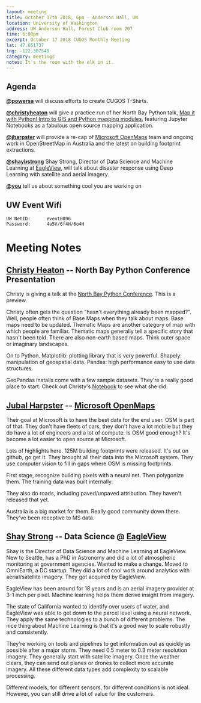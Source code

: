 ```yaml
---
layout: meeting
title: October 17th 2018, 6pm - Anderson Hall, UW
location: University of Washington
address: UW Anderson Hall, Forest Club room 207
time: 6:00pm
excerpt: October 17 2018 CUGOS Monthly Meeting
lat: 47.651737
lng: -122.307540
category: meetings
notes: It's the room with the elk in it.
---
```



## Agenda

**[@powersa](https://github.com/powersa)** will discuss efforts to create CUGOS T-Shirts.

**[@christyheaton](https://github.com/christyheaton)** will give a practice run of her North Bay Python talk, [Map it with Python! Intro to GIS and Python mapping modules.](https://2018.northbaypython.org/schedule/presentation/14/) featuring Jupyter Notebooks as a fabulous open source mapping application.

**[@jharpster](https://github.com/jharpster)** will provide a re-cap of [Microsoft OpenMaps](https://github.com/Microsoft/Open-Maps/) team and ongoing work in OpenStreetMap in Australia and the latest on building footprint extractions.

**[@shaybstrong](https://twitter.com/shaybstrong)** Shay Strong, Director of Data Science and Machine Learning at [EagleView](https://www.eagleview.com/), will talk about disaster response using Deep Learning with satellite and aerial imagery.

**[@you](http://cugos.org/people/)** tell us about something cool you are working on

## UW Event Wifi

```
UW NetID:      event0896
Password:      4a5V/6f4H/6o4H
```


# Meeting Notes

## [Christy Heaton](https://github.com/christyheaton) -- North Bay Python Conference Presentation

Christy is giving a talk at the [North Bay Python Conference](https://2018.northbaypython.org/schedule/presentation/14/). This is a preview. 

Christy often gets the question "hasn't everything already been mapped?". Well, people often think of Base Maps when they talk about maps. Base maps need to be updated. Thematic Maps are another category of map with which people are familiar. Thematic maps generally tell a specific story that hasn't been told. There are also non-earth based maps. Think outer space or imaginary landscapes.

On to Python. Matplotlib: plotting library that is very powerful. Shapely: manipulation of geospatial data. Pandas: high performance easy to use data structures.

GeoPandas installs come with a few sample datasets. They're a really good place to start. Check out Christy's [Notebook](https://github.com/christyheaton/mapitwithpython) to see what she did.


## [Jubal Harpster](https://github.com/jharpster) -- [Microsoft OpenMaps](https://github.com/Microsoft/Open-Maps/)

Their goal at Microsoft is to have the best data for the end user. OSM is part of that. They don't have fleets of cars, they don't have a lot mobile but they do have a lot of engineers and a lot of compute. Is OSM good enough? It's become a lot easier to open source at Microsoft.

Lots of highlights here. 125M building footprints were released. It's out on github, go get it. They brought all their data into the Microsoft system. They use computer vision to fill in gaps where OSM is missing footprints.

First stage, recognize building pixels with a neural net. Then polygonize them. The training data was built internally.

They also do roads, including paved/unpaved attribution. They haven't released that yet.

Australia is a big market for them. Really good community down there. They've been receptive to MS data. 


## [Shay Strong](https://twitter.com/shaybstrong) -- Data Science @ [EagleView](https://www.eagleview.com/)

Shay is the Director of Data Science and Machine Learning at EagleView. New to Seattle, has a PhD in Astronomy and did a lot of atmospheric monitoring at government agencies. Wanted to make a change. Moved to OmniEarth, a DC startup. They did a lot of cool work around analytics with aerial/satellite imagery. They got acquired by EagleView.

EagleView has been around for 18 years and is an aerial imagery provider at 3-1 inch per pixel. Machine learning helps them derive insight from imagery. 

The state of California wanted to identify over users of water, and EagleView was able to get down to the parcel level using a neural network. They apply the same technologies to a bunch of different problems. The nice thing about Machine Learning is that it's a good way to scale robustly and consistently.

They're working on tools and pipelines to get information out as quickly as possible after a major storm. They need 0.5 meter to 0.3 meter resolution imagery. They generally start with satellite imagery. Once the weather clears, they can send out planes or drones to collect more accurate imagery. All these different data types add complexity to scalable processing.

Different models, for different sensors, for different conditions is not ideal. However, you can still drive a lot of value for the customers.

